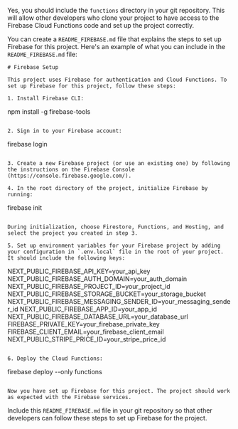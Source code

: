 Yes, you should include the `functions` directory in your git repository. This will allow other developers who clone your project to have access to the Firebase Cloud Functions code and set up the project correctly.

You can create a `README_FIREBASE.md` file that explains the steps to set up Firebase for this project. Here's an example of what you can include in the `README_FIREBASE.md` file:

```
# Firebase Setup

This project uses Firebase for authentication and Cloud Functions. To set up Firebase for this project, follow these steps:

1. Install Firebase CLI:
   ```
   npm install -g firebase-tools
   ```

2. Sign in to your Firebase account:
   ```
   firebase login
   ```

3. Create a new Firebase project (or use an existing one) by following the instructions on the Firebase Console (https://console.firebase.google.com/).

4. In the root directory of the project, initialize Firebase by running:
   ```
   firebase init
   ```

   During initialization, choose Firestore, Functions, and Hosting, and select the project you created in step 3.

5. Set up environment variables for your Firebase project by adding your configuration in `.env.local` file in the root of your project. It should include the following keys:
   ```
   NEXT_PUBLIC_FIREBASE_API_KEY=your_api_key
   NEXT_PUBLIC_FIREBASE_AUTH_DOMAIN=your_auth_domain
   NEXT_PUBLIC_FIREBASE_PROJECT_ID=your_project_id
   NEXT_PUBLIC_FIREBASE_STORAGE_BUCKET=your_storage_bucket
   NEXT_PUBLIC_FIREBASE_MESSAGING_SENDER_ID=your_messaging_sender_id
   NEXT_PUBLIC_FIREBASE_APP_ID=your_app_id
   NEXT_PUBLIC_FIREBASE_DATABASE_URL=your_database_url
   FIREBASE_PRIVATE_KEY=your_firebase_private_key
   FIREBASE_CLIENT_EMAIL=your_firebase_client_email
   NEXT_PUBLIC_STRIPE_PRICE_ID=your_stripe_price_id
   ```

6. Deploy the Cloud Functions:
   ```
   firebase deploy --only functions
   ```

Now you have set up Firebase for this project. The project should work as expected with the Firebase services.
```

Include this `README_FIREBASE.md` file in your git repository so that other developers can follow these steps to set up Firebase for the project.
